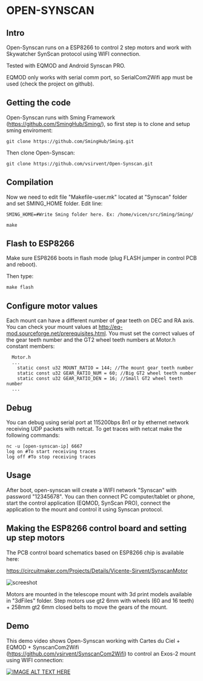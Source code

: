 # OPEN-SYNSCAN

## Intro

Open-Synscan runs on a ESP8266 to control 2 step motors and work with Skywatcher SynScan protocol using WIFI connection.

Tested with EQMOD and Android Synscan PRO.

EQMOD only works with serial comm port, so SerialCom2Wifi app must be used (check the project on github).

## Getting the code

Open-Synscan runs with Sming Framework (https://github.com/SmingHub/Sming/), so first step is to clone and setup sming enviroment:

```
git clone https://github.com/SmingHub/Sming.git
```

Then clone Open-Synscan:

```
git clone https://github.com/vsirvent/Open-Synscan.git
```

## Compilation

Now we need to edit file "Makefile-user.mk" located at "Synscan" folder and set SMING_HOME folder. 
Edit line:

```
SMING_HOME=#Write Sming folder here. Ex: /home/vicen/src/Sming/Sming/
```

```
make
```

## Flash to ESP8266

Make sure ESP8266 boots in flash mode (plug FLASH jumper in control PCB and reboot).

Then type:

```
make flash
```

## Configure motor values

Each mount can have a different number of gear teeth on DEC and RA axis. You can check your mount values at <http://eq-mod.sourceforge.net/prerequisites.html>. You must set the correct values of the gear teeth number and the GT2 wheel teeth numbers at Motor.h constant members:

```
  Motor.h
  ...
	static const u32 MOUNT_RATIO = 144; //The mount gear teeth number
	static const u32 GEAR_RATIO_NUM = 60; //Big GT2 wheel teeth number
	static const u32 GEAR_RATIO_DEN = 16; //Small GT2 wheel teeth number
  ...
```

## Debug

You can debug using serial port at 115200bps 8n1 or by ethernet network receiving UDP packets with netcat. To get traces with netcat make the following commands:

```
nc -u [open-synscan-ip] 6667
log on #To start receiving traces
log off #To stop receiving traces
```
## Usage

After boot, open-synscan will create a WIFI network "Synscan" with password "12345678". You can then connect PC computer/tablet or phone, start the control application (EQMOD, SynScan PRO), connect the application to the mount and control it using Synscan protocol.

## Making the ESP8266 control board and setting up step motors

The PCB control board schematics based on ESP8266 chip is available here:

https://circuitmaker.com/Projects/Details/Vicente-Sirvent/SynscanMotor

![screeshot](https://raw.githubusercontent.com/vsirvent/Open-Synscan/master/Hardware/open-synscan-3d.png)

Motors are mounted in the telescope mount with 3d print models available in "3dFiles" folder. Step motors use gt2 6mm with wheels (60 and 16 teeth) + 258mm gt2 6mm closed belts to move the gears of the mount.

## Demo

This demo video shows Open-Synscan working with Cartes du Ciel + EQMOD + SynscanCom2Wifi (https://github.com/vsirvent/SynscanCom2Wifi) to control an Exos-2 mount using WIFI connection:

[![IMAGE ALT TEXT HERE](https://img.youtube.com/vi/-moP3M088pw/0.jpg)](https://www.youtube.com/watch?v=-moP3M088pw)

